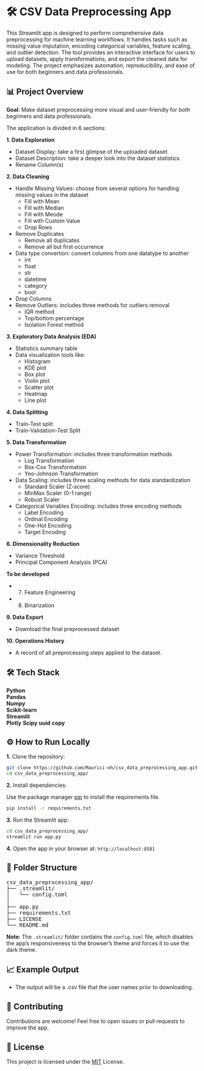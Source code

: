 # 🛠️ CSV Data Preprocessing App

This Streamlit app is designed to perform comprehensive data preprocessing for machine learning workflows. It handles tasks such as missing value imputation, encoding categorical variables, feature scaling, and outlier detection. The tool provides an interactive interface for users to upload datasets, apply transformations, and export the cleaned data for modeling. The project emphasizes automation, reproducibility, and ease of use for both beginners and data professionals.

## 📊 Project Overview
**Goal**: Make dataset preprocessing more visual and user-friendly for both beginners and data professionals.

The application is divided in 6 sections:

**1. Data Exploration**
* Dataset Display: take a first glimpse of the uploaded dataset
* Dataset Description: take a deeper look into the dataset statistics
* Rename Column(s)

**2. Data Cleaning**
* Handle Missing Values: choose from several options for handling missing values in the dataset
    * Fill with Mean
    * Fill with Median
    * Fill with Meode
    * Fill with Custom Value
    * Drop Rows
* Remove Duplicates
    * Remove all duplicates
    * Remove all but first occurrence
* Data type convertion: convert columns from one datatype to another
    * int
    * float
    * str
    * datetime
    * category
    * bool
* Drop Columns
* Remove Outliers: includes three methods for outliers removal
    * IQR method
    * Top/bottom percentage
    * Isolation Forest method

**3. Exploratory Data Analysis (EDA)**
* Statistics summary table 
* Data visualization tools like:
    * Histogram
    * KDE plot
    * Box plot
    * Violin plot
    * Scatter plot
    * Heatmap
    * Line plot

**4. Data Splitting**
* Train-Test split
* Train-Validation-Test Split

**5. Data Transformation**
* Power Transformation: includes three transformation methods
    * Log Transformation
    * Box-Cox Transformation
    * Yeo-Johnson Transformation
* Data Scaling: includes three scaling methods for data standardization
    * Standard Scaler (Z-score)
    * MinMax Scaler (0-1 range)
    * Robust Scaler
* Categorical Variables Encoding: includes three encoding methods
    * Label Encoding
    * Ordinal Encoding
    * One-Hot Encoding
    * Target Encoding

**6. Dimensionality Reduction**
* Variance Threshold
* Principal Component Analysis (PCA)

**To be developed**
* 7. Feature Engineering
* 8. Binarization

**9. Data Export**
* Download the final preprocessed dataset

**10. Operations History**
* A record of all preprocessing steps applied to the dataset.


## 🛠️ Tech Stack

**Python**  
**Pandas**  
**Numpy**  
**Scikit-learn**   
**Streamlit**  
**Plotly**
**Scipy**
**uuid**
**copy**


## ⚙️ How to Run Locally

**1.** Clone the repository:
```bash
git clone https://github.com/Maurici-oh/csv_data_preprocessing_app.git
cd csv_data_preprocessing_app/
```
**2.** Install dependencies:

Use the package manager [pip](https://pip.pypa.io/en/stable/) to install the requirements file.

```bash
pip install -r requirements.txt
```
**3.** Run the Streamlit app:

```bash
cd csv_data_preprocessing_app/
streamlit run app.py
```
**4.** Open the app in your browser at: `http://localhost:8501`

## 🧾 Folder Structure
<pre>
csv_data_preprocessing_app/  
├── .streamlit/
│   └── config.toml   
│   
├── app.py
├── requirements.txt
├── LICENSE
└── README.md
</pre>

**Note**: The `.streamlit/` folder contains the `config.toml` file, which disables the app’s responsiveness to the browser’s theme and forces it to use the dark theme.

## 📈 Example Output

* The output will be a .csv file that the user names prior to downloading.

## 🤝 Contributing

Contributions are welcome! Feel free to open issues or pull requests to improve the app.

## 📄 License

This project is licensed under the [MIT](https://choosealicense.com/licenses/mit/) License.



